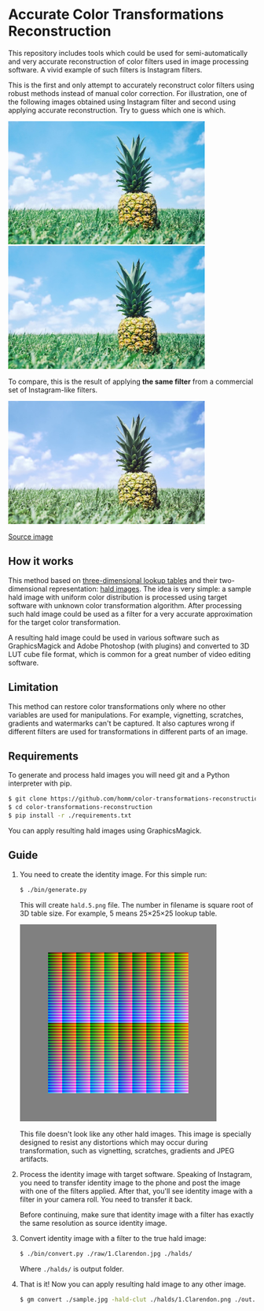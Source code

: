 # Accurate Color Transformations Reconstruction

This repository includes tools which could be used for semi-automatically
and very accurate reconstruction of color filters used
in image processing software.
A vivid example of such filters is Instagram filters.

This is the first and only attempt to accurately reconstruct
color filters using robust methods instead of manual color correction.
For illustration, one of the following images obtained using Instagram filter
and second using applying accurate reconstruction.
Try to guess which one is which.

<img src="./static/reconstruction.jpg" width="400" alt="reconstruction"> <img src="./static/inst.jpg" width="400" alt="inst">

To compare, this is the result of applying **the same filter** from
a commercial set of Instagram-like filters.

<img src="./static/foreign.jpg" width="400" alt="foreign">

[Source image](./static/source.jpg)

## How it works

This method based on [three-dimensional lookup tables][wiki-luts]
and their two-dimensional representation: [hald images][hald-image].
The idea is very simple: a sample hald image with uniform color distribution
is processed using target software with unknown color transformation algorithm.
After processing such hald image could be used as a filter
for a very accurate approximation for the target color transformation.

A resulting hald image could be used in various software such as
GraphicsMagick and Adobe Photoshop (with plugins) and converted to
3D LUT cube file format, which is common for a great number
of video editing software.

## Limitation

This method can restore color transformations only where
no other variables are used for manipulations.
For example, vignetting, scratches, gradients and watermarks can't be captured.
It also captures wrong if different filters are used for transformations
in different parts of an image.

## Requirements

To generate and process hald images you will need git
and a Python interpreter with pip.

```bash
$ git clone https://github.com/homm/color-transformations-reconstruction.git
$ cd color-transformations-reconstruction
$ pip install -r ./requirements.txt 
```

You can apply resulting hald images using GraphicsMagick.

## Guide

1. You need to create the identity image. For this simple run:

    ```bash
    $ ./bin/generate.py
    ```

    This will create `hald.5.png` file.
    The number in filename is square root of 3D table size.
    For example, 5 means 25×25×25 lookup table.

    <img src="./raw/0.original.png" width="400" alt="original">

    This file doesn't look like any other hald images.
    This image is specially designed to resist any distortions
    which may occur during transformation, such as vignetting,
    scratches, gradients and JPEG artifacts.

2. Process the identity image with target software.
    Speaking of Instagram, you need to transfer identity image
    to the phone and post the image with one of the filters applied.
    After that, you'll see identity image with a filter in your camera roll.
    You need to transfer it back.

    Before continuing, make sure that identity image with a filter
    has exactly the same resolution as source identity image.

3. Convert identity image with a filter to the true hald image:

    ```bash
    $ ./bin/convert.py ./raw/1.Clarendon.jpg ./halds/
    ```

    Where `./halds/` is output folder.

4. That is it!
    Now you can apply resulting hald image to any other image.

    ```bash
    $ gm convert ./sample.jpg -hald-clut ./halds/1.Clarendon.png ./out.jpeg
    ```


  [wiki-luts]: https://en.wikipedia.org/wiki/3D_lookup_table
  [hald-image]: http://www.quelsolaar.com/technology/clut.html